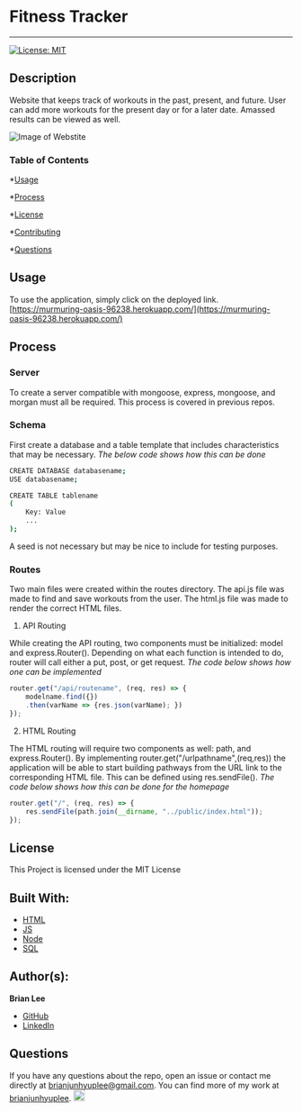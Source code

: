 # Fitness Tracker
<hr>

[![License: MIT](https://img.shields.io/badge/License-MIT-blue.svg)](https://opensource.org/licenses/MIT)

## Description

Website that keeps track of workouts in the past, present, and future. User can add more workouts for the present day or for a later date. Amassed results can be viewed as well.

![Image of Webstite](public/assets/images/web.png)

### Table of Contents

*[Usage](#usage)

*[Process](#process)

*[License](#license)

*[Contributing](#contributing)

*[Questions](#questions)


## Usage
 
To use the application, simply click on the deployed link. 
[https://murmuring-oasis-96238.herokuapp.com/](https://murmuring-oasis-96238.herokuapp.com/)

## Process

### Server

To create a server compatible with mongoose, express, mongoose, and morgan must all be required.
This process is covered in previous repos.

### Schema

First create a database and a table template that includes characteristics that may be necessary.
*The below code shows how this can be done*

```bash
CREATE DATABASE databasename;
USE databasename;

CREATE TABLE tablename
(
    Key: Value
    ...
);
```
A seed is not necessary but may be nice to include for testing purposes.

### Routes

Two main files were created within the routes directory. The api.js file was made to find and save workouts from the user. The html.js file was made to render the correct HTML files.

1. API Routing

While creating the API routing, two components must be initialized: model and express.Router().
Depending on what each function is intended to do, router will call either a put, post, or get request.
*The code below shows how one can be implemented*

```js
router.get("/api/routename", (req, res) => {
	modelname.find({})
	.then(varName => {res.json(varName); })
});
```

2. HTML Routing

The HTML routing will require two components as well: path, and express.Router().
By implementing router.get("/urlpathname",(req,res)) the application will be able to start building pathways from the URL link to the corresponding HTML file. This can be defined using res.sendFile().
*The code below shows how this can be done for the homepage*

```js
router.get("/", (req, res) => {
    res.sendFile(path.join(__dirname, "../public/index.html"));
});
```


## License

This Project is licensed under the MIT License

## Built With:
* [HTML](https://developer.mozilla.org/en-US/docs/Web/HTML)
* [JS](https://developer.mozilla.org/en-US/docs/Web/JS)
* [Node](https://developer.mozilla.org/en-US/docs/Web/API/Node)
* [SQL](https://developer.mozilla.org/en-US/docs/Glossary/SQL)


## Author(s):
**Brian Lee**
* [GitHub](https://github.com/brianjunhyuplee)
* [LinkedIn](https://www.linkedin.com/in/brian-lee-559208187/)


## Questions

If you have any questions about the repo, open an issue or contact me directly at [brianjunhyuplee@gmail.com](brianjunhyup@gmail.com). You can find more of my work at [brianjunhyuplee](https://github.com/brianjunhyuplee). <img src = "https://avatars3.githubusercontent.com/u/70872311?v=4" width = 20 alt = "github profile picture">
    
